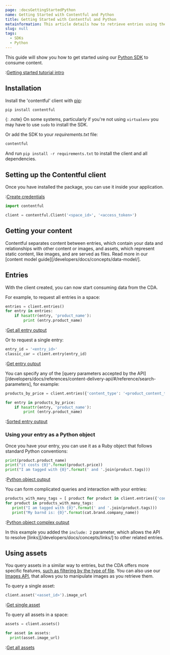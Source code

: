 ```yaml
---
page: :docsGettingStartedPython
name: Getting Started with Contentful and Python
title: Getting Started with Contentful and Python
metainformation: This article details how to retrieve entries using the Python CDA SDK.
slug: null
tags:
  - SDKs
  - Python
---
```


This guide will show you how to get started using our [Python SDK](https://github.com/contentful/contentful.py) to consume content.

:[Getting started tutorial intro](../../_partials/getting-started-intro.md)

## Installation

Install the 'contentful' client with [pip](https://pypi.python.org/pypi/pip):

~~~bash
pip install contentful
~~~

{: .note}
On some systems, particularly if you're not using `virtualenv` you may have to use `sudo` to install the SDK.

Or add the SDK to your _requirements.txt_ file:

~~~python
contentful
~~~

And run `pip install -r requirements.txt` to install the client and all dependencies.

## Setting up the Contentful client

Once you have installed the package, you can use it inside your application.

:[Create credentials](../../_partials/credentials.md)

~~~python
import contentful

client = contentful.Client('<space_id>', '<access_token>')
~~~

## Getting your content

Contentful separates content between entries, which contain your data and relationships with other content or images, and assets, which represent static content, like images, and are served as files. Read more in our [content model guide][/developers/docs/concepts/data-model/].

## Entries

With the client created, you can now start consuming data from the CDA.

For example, to request all entries in a space:

~~~python
entries = client.entries()
for entry in entries:
    if hasattr(entry, 'product_name'):
        print (entry.product_name)
~~~

:[Get all entry output](../../_partials/get-all-entry-output.md)

Or to request a single entry:

~~~python
entry_id = '<entry_id>'
classic_car = client.entry(entry_id)
~~~

:[Get entry output](../../_partials/get-entry-output.md)

You can specify any of the [query parameters accepted by the API][/developers/docs/references/content-delivery-api/#/reference/search-parameters], for example:

~~~python
products_by_price = client.entries({'content_type': '<product_content_type_id>', 'order': 'fields.price'})

for entry in products_by_price:
    if hasattr(entry, 'product_name'):
        print (entry.product_name)
~~~

:[Sorted entry output](../../_partials/sorted-entries-out.md)

### Using your entry as a Python object

Once you have your entry, you can use it as a Ruby object that follows standard Python conventions:

~~~python
print(product.product_name)
print("it costs {0}".format(product.price))
print("I am tagged with {0}".format(' and '.join(product.tags)))
~~~

:[Python object output](../../_partials/ruby-python-object-output.md)

You can form complicated queries and interaction with your entries:

~~~python
products_with_many_tags = [ product for product in client.entries({'content_type': '<product_content_type_id>', 'include': 2}) if product.tags.size > 2 ]
for product in products_with_many_tags:
   print("I am tagged with {0}".format(' and '.join(product.tags)))
   print("My barnd is: {0}".format(cat.brand.company_name))
~~~

:[Python object complex output](../../_partials/ruby-python-object-complex-output.md)

In this example you added the `include: 2` parameter, which allows the API to resolve [links][/developers/docs/concepts/links/] to other related entries.

## Using assets

You query assets in a similar way to entries, but the CDA offers more specific features, [such as filtering by the type of file](/developers/docs/references/content-delivery-api/#/reference/search-parameters/filtering-assets-by-mime-type/). You can also use our [Images API](/developers/docs/references/images-api/), that allows you to manipulate images as you retrieve them.

To query a single asset:

~~~python
client.asset('<asset_id>').image_url
~~~

:[Get single asset](../../_partials/get-asset-output.md)

To query all assets in a space:

~~~python
assets = client.assets()

for asset in assets:
  print(asset.image_url)
~~~

:[Get all assets](../../_partials/get-all-asset-output.md)
